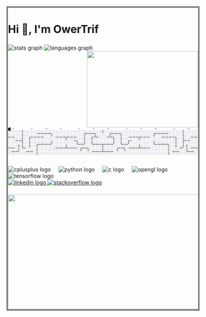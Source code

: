 <div style="border: 4px solid gray;">
<h1 align="left">Hi 👋, I'm OwerTrif</h1>

###

<div align="left">
  <img src="https://github-readme-stats.vercel.app/api?username=owertrif&hide_title=false&hide_rank=false&show_icons=true&include_all_commits=true&count_private=true&disable_animations=false&theme=dracula&locale=en&hide_border=false&order=1" height="150" alt="stats graph"  />
  <img src="https://github-readme-stats.vercel.app/api/top-langs?username=owertrif&locale=en&hide_title=false&layout=compact&card_width=320&langs_count=5&theme=dracula&hide_border=false&order=2" height="150" alt="languages graph"  />
  <img align="right" height="200" width="290" src="https://i.pinimg.com/originals/eb/50/87/eb50875a68b04b0480fa929af2c7547c.gif"  />
</div>

###



###

<br clear="both">

<picture>
  <source media="(prefers-color-scheme: dark)" srcset="https://raw.githubusercontent.com/owertrif/owertrif/output/pacman-contribution-graph-dark.svg">
  <source media="(prefers-color-scheme: light)" srcset="https://raw.githubusercontent.com/owertrif/owertrif/output/pacman-contribution-graph.svg">
  <img alt="pacman contribution graph" src="https://raw.githubusercontent.com/owertrif/owertrif/output/pacman-contribution-graph.svg">
</picture>

###

<div align="left">
  <img src="https://cdn.jsdelivr.net/gh/devicons/devicon/icons/cplusplus/cplusplus-original.svg" height="40" alt="cplusplus logo"  />
  <img width="12" />
  <img src="https://cdn.jsdelivr.net/gh/devicons/devicon/icons/python/python-original.svg" height="40" alt="python logo"  />
  <img width="12" />
  <img src="https://cdn.jsdelivr.net/gh/devicons/devicon/icons/c/c-original.svg" height="40" alt="c logo"  />
  <img width="12" />
  <img src="https://cdn.jsdelivr.net/gh/devicons/devicon/icons/opengl/opengl-original.svg" height="40" alt="opengl logo"  />
  <img width="12" />
  <img src="https://cdn.jsdelivr.net/gh/devicons/devicon/icons/tensorflow/tensorflow-original.svg" height="40" alt="tensorflow logo"  />
</div>

<div align="left">
  <a href="https://www.linkedin.com/in/khripkov-maksim-a1a5a126a/" target="_blank">
    <img src="https://raw.githubusercontent.com/maurodesouza/profile-readme-generator/master/src/assets/icons/social/linkedin/default.svg" width="52" height="40" alt="linkedin logo"  />
  </a>
  <a href="https://stackoverflow.com/users/30438606/owertrif" target="_blank">
    <img src="https://raw.githubusercontent.com/maurodesouza/profile-readme-generator/master/src/assets/icons/social/stackoverflow/default.svg" width="52" height="40" alt="stackoverflow logo"  />
  </a>
</div>

###

<img align="center" height="300" width="10000" src="https://64.media.tumblr.com/96dc66e3ca9ed55759bf56a5cb03d4a5/tumblr_nnx3wcLEKt1qciqqno2_1280.gif"  />
</div>
